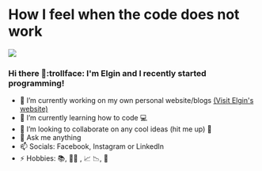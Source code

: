 # How I feel when the code does not work
<img src ="https://64.media.tumblr.com/c9ee8ae2063aeedad2ea570b151cdda3/tumblr_pd9qrexcdp1wgwg1oo1_500.gifv">

### Hi there 👋:trollface: I'm Elgin and I recently started programming! 
- 🔭 I’m currently working on my own personal website/blogs [(Visit Elgin's website)](https://elginsi.com)
- 🌱 I’m currently learning how to code :computer:
- 👯 I’m looking to collaborate on any cool ideas (hit me up) :metal: 
- 💬 Ask me anything
- 📫 Socials: Facebook, Instagram or LinkedIn
- ⚡ Hobbies: :books:, :weight_lifting_man: , :chart_with_upwards_trend: :chart_with_downwards_trend:, :musical_keyboard: 



